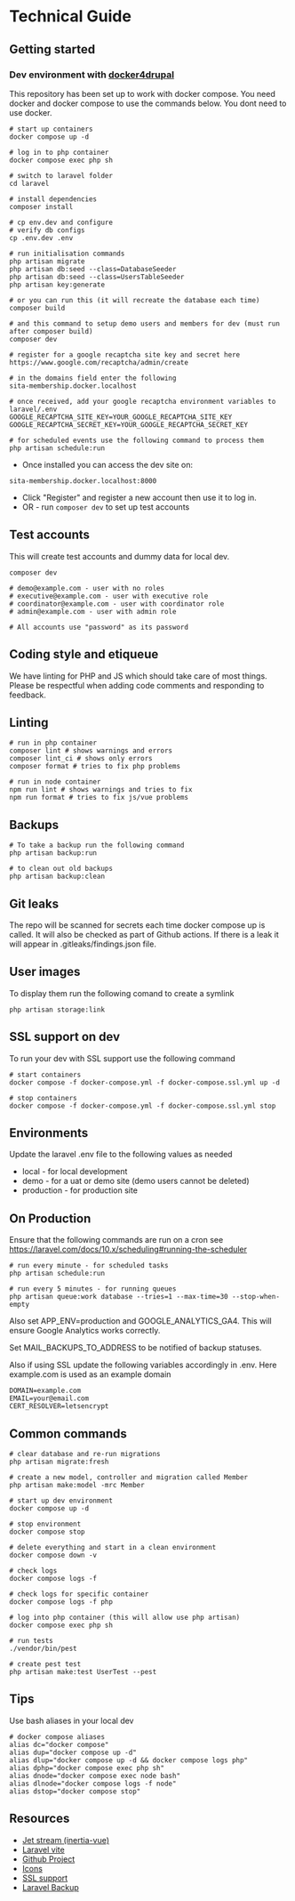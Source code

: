 # Technical Guide

## Getting started

### Dev environment with [docker4drupal](https://github.com/wodby/docker4drupal/releases)

This repository has been set up to work with docker compose. You need docker
and docker compose to use the commands below. You dont need to use docker.

```
# start up containers
docker compose up -d

# log in to php container
docker compose exec php sh

# switch to laravel folder
cd laravel

# install dependencies
composer install

# cp env.dev and configure
# verify db configs
cp .env.dev .env

# run initialisation commands
php artisan migrate
php artisan db:seed --class=DatabaseSeeder
php artisan db:seed --class=UsersTableSeeder
php artisan key:generate

# or you can run this (it will recreate the database each time)
composer build

# and this command to setup demo users and members for dev (must run after composer build)
composer dev

# register for a google recaptcha site key and secret here
https://www.google.com/recaptcha/admin/create

# in the domains field enter the following
sita-membership.docker.localhost

# once received, add your google recaptcha environment variables to laravel/.env
GOOGLE_RECAPTCHA_SITE_KEY=YOUR_GOOGLE_RECAPTCHA_SITE_KEY
GOOGLE_RECAPTCHA_SECRET_KEY=YOUR_GOOGLE_RECAPTCHA_SECRET_KEY

# for scheduled events use the following command to process them
php artisan schedule:run

```

* Once installed you can access the dev site on:

```
sita-membership.docker.localhost:8000
```

* Click "Register" and register a new account then use it to log in.
* OR - run `composer dev` to set up test accounts

## Test accounts

This will create test accounts and dummy data for local dev.

```
composer dev

# demo@example.com - user with no roles
# executive@example.com - user with executive role
# coordinator@example.com - user with coordinator role
# admin@example.com - user with admin role

# All accounts use "password" as its password

```

## Coding style and etiqueue

We have linting for PHP and JS which should take care of most things. Please be respectful when adding code comments and responding to feedback.

## Linting

```
# run in php container
composer lint # shows warnings and errors
composer lint_ci # shows only errors
composer format # tries to fix php problems

# run in node container
npm run lint # shows warnings and tries to fix
npm run format # tries to fix js/vue problems
```

## Backups

```
# To take a backup run the following command
php artisan backup:run

# to clean out old backups
php artisan backup:clean
```

## Git leaks

The repo will be scanned for secrets each time docker compose up is called. It
will also be checked as part of Github actions. If there is a leak it will
appear in .gitleaks/findings.json file.

## User images

To display them run the following comand to create a symlink

```
php artisan storage:link
```

## SSL support on dev

To run your dev with SSL support use the following command

```
# start containers
docker compose -f docker-compose.yml -f docker-compose.ssl.yml up -d

# stop containers
docker compose -f docker-compose.yml -f docker-compose.ssl.yml stop
```

## Environments

Update the laravel .env file to the following values as needed

* local - for local development
* demo - for a uat or demo site (demo users cannot be deleted)
* production - for production site

## On Production

Ensure that the following commands are run on a cron see https://laravel.com/docs/10.x/scheduling#running-the-scheduler

```
# run every minute - for scheduled tasks
php artisan schedule:run

# run every 5 minutes - for running queues
php artisan queue:work database --tries=1 --max-time=30 --stop-when-empty

```

Also set APP_ENV=production and GOOGLE_ANALYTICS_GA4. This will ensure Google Analytics works correctly.

Set MAIL_BACKUPS_TO_ADDRESS to be notified of backup statuses.

Also if using SSL update the following variables accordingly in .env. Here
example.com is used as an example domain

```
DOMAIN=example.com
EMAIL=your@email.com
CERT_RESOLVER=letsencrypt
```

## Common commands

```
# clear database and re-run migrations
php artisan migrate:fresh

# create a new model, controller and migration called Member
php artisan make:model -mrc Member

# start up dev environment
docker compose up -d

# stop environment
docker compose stop

# delete everything and start in a clean environment
docker compose down -v

# check logs
docker compose logs -f

# check logs for specific container
docker compose logs -f php

# log into php container (this will allow use php artisan)
docker compose exec php sh

# run tests
./vendor/bin/pest

# create pest test
php artisan make:test UserTest --pest

```

## Tips

Use bash aliases in your local dev

```
# docker compose aliases
alias dc="docker compose"
alias dup="docker compose up -d"
alias dlup="docker compose up -d && docker compose logs php"
alias dphp="docker compose exec php sh"
alias dnode="docker compose exec node bash"
alias dlnode="docker compose logs -f node"
alias dstop="docker compose stop"
```

## Resources

* [Jet stream (inertia-vue)](https://jetstream.laravel.com/2.x/introduction.html#inertia-vue)
* [Laravel vite](https://laravel.com/docs/10.x/vite)
* [Github Project](https://github.com/orgs/sita-samoa/projects/1)
* [Icons](https://pictogrammers.com/library/mdi/)
* [SSL support](https://github.com/bubelov/traefik-letsencrypt-compose)
* [Laravel Backup](https://github.com/spatie/laravel-backup)
